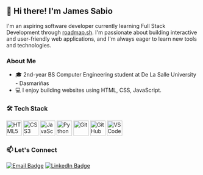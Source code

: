 ## 👋 Hi there! I'm James Sabio

I'm an aspiring software developer currently learning Full Stack Development through [roadmap.sh](https://roadmap.sh). I'm passionate about building interactive and user-friendly web applications, and I'm always eager to learn new tools and technologies.

### About Me
- 🎓 2nd-year BS Computer Engineering student at De La Salle University - Dasmariñas
- 💻 I enjoy building websites using HTML, CSS, JavaScript.


### 🛠️ Tech Stack
<p align="left">
  <img src="https://cdn.jsdelivr.net/gh/devicons/devicon/icons/html5/html5-original.svg" alt="HTML5" width="40" height="40"/>
  <img src="https://cdn.jsdelivr.net/gh/devicons/devicon/icons/css3/css3-original.svg" alt="CSS3" width="40" height="40"/>
  <img src="https://cdn.jsdelivr.net/gh/devicons/devicon/icons/javascript/javascript-original.svg" alt="JavaScript" width="40" height="40"/>
  <img src="https://cdn.jsdelivr.net/gh/devicons/devicon/icons/python/python-original.svg" alt="Python" width="40" height="40"/>
  <img src="https://cdn.jsdelivr.net/gh/devicons/devicon/icons/git/git-original.svg" alt="Git" width="40" height="40"/>
  <img src="https://cdn.jsdelivr.net/gh/devicons/devicon/icons/github/github-original.svg" alt="GitHub" width="40" height="40"/>
  <img src="https://cdn.jsdelivr.net/gh/devicons/devicon/icons/vscode/vscode-original.svg" alt="VSCode" width="40" height="40"/>
</p>

### 📫 Let's Connect
<p align="left">
  <a href="mailto:jamesjacobsabio232@gmail.com"><img src="https://img.shields.io/badge/email-D14836?style=for-the-badge&logo=gmail&logoColor=white" alt="Email Badge"/></a>
  <a href="https://linkedin.com/in/james-sabio-aa8205312"><img src="https://img.shields.io/badge/linkedin-0A66C2?style=for-the-badge&logo=linkedin&logoColor=white" alt="LinkedIn Badge"/></a>
</p>

